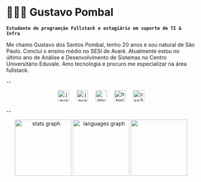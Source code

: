 # 👩🏻‍💻 Gustavo Pombal

**`Estudante de programção Fullstack e estagiário em suporte de TI & Infra`**

Me chamo Gustavo dos Santos Pombal, tenho 20 anos e sou natural de São Paulo. Concluí o ensino médio no SESI de Avaré. Atualmente estou no último ano de Análise e Desenvolvimento de Sistemas no Centro Universitário Eduvale. Amo tecnologia e procuro me especializar na área fullstack. 

--

<div align="center">
  <img src="https://cdn.jsdelivr.net/gh/devicons/devicon/icons/java/java-original.svg" height="30" alt="java logo"  />
  <img width="12" />
  <img src="https://cdn.jsdelivr.net/gh/devicons/devicon/icons/javascript/javascript-original.svg" height="30" alt="javascript logo"  />
  <img width="12" />
  <img src="https://cdn.jsdelivr.net/gh/devicons/devicon/icons/mysql/mysql-original.svg" height="30" alt="mysql logo"  />
  <img width="12" />
  <img src="https://cdn.jsdelivr.net/gh/devicons/devicon/icons/html5/html5-original.svg" height="30" alt="html5 logo"  />
  <img width="12" />
  <img src="https://cdn.jsdelivr.net/gh/devicons/devicon/icons/css3/css3-original.svg" height="30" alt="css3 logo"  />
</div>

--

<div align="center" >
  <img src="https://github-readme-stats.vercel.app/api?username=RaaphaelGomesS&show_icons=true&theme=dark&hide_border=true#gh-dark-mode-only" height="150" alt="stats graph"  />
  <img src="https://github-readme-stats.vercel.app/api/top-langs?username=RaaphaelGomesS&locale=en&hide_title=false&layout=compact&card_width=320&langs_count=5&theme=dark&hide_border=true" height="150" alt="languages graph"  />
  <img height="150" src="https://spotify-github-profile.kittinanx.com/api/view?uid=raphaelg15&cover_image=true&theme=compact&show_offline=false&background_color=121212&interchange=true)(https://spotify-github-profile.kittinanx.com/api/view?uid=raphaelg15&redirect=true)"/>
</div>
